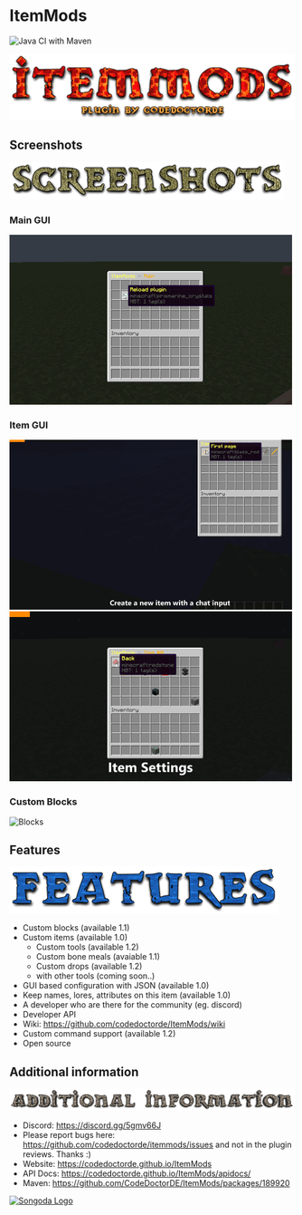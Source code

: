 # ItemMods
![Java CI with Maven](https://github.com/CodeDoctorDE/ItemMods/workflows/Java%20CI%20with%20Maven/badge.svg)

![Title Logo](./assets/ItemMods.png)

## Screenshots

![Screenshot Logo](./assets/Screenshots.png)

### Main GUI

![Main GUI](./assets/main_page.gif)

### Item GUI

![New GUI](./assets/item_new_page.gif)
![Item-Settings GUI](./assets/item_settings_page.gif)

### Custom Blocks

![Blocks](./assets/Blocks.gif)

## Features

![Features Logo](./assets/Features.png)

* Custom blocks (available 1.1)
* Custom items (available 1.0)
  * Custom tools (available 1.2)
  * Custom bone meals (avaiable 1.1)
  * Custom drops (available 1.2)
  * with other tools (coming soon..)
* GUI based configuration with JSON (available 1.0)
* Keep names, lores, attributes on this item (available 1.0)
* A developer who are there for the community (eg. discord)
* Developer API
* Wiki: https://github.com/codedoctorde/ItemMods/wiki
* Custom command support (available 1.2)
* Open source

## Additional information

![Additional information Logo](./assets/Additional-information.png)

* Discord: <https://discord.gg/5gmv66J>
* Please report bugs here: <https://github.com/codedoctorde/itemmods/issues> and not in the plugin reviews. Thanks :)
* Website: <https://codedoctorde.github.io/ItemMods>
* API Docs: <https://codedoctorde.github.io/ItemMods/apidocs/>
* Maven: <https://github.com/CodeDoctorDE/ItemMods/packages/189920>

[![Songoda Logo](https://cdn2.songoda.com/branding/icon.png)](https://songoda.com/marketplace/product/itemmods-your-itemblock-modification-plugin-itemmods.162)
